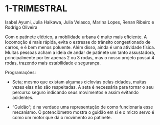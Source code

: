 # 1-TRIMESTRAL
Isabel Ayumi, Julia Haikawa, Julia Velasco, Marina Lopes, Renan Ribeiro e Rodrigo Oliveira

Com o patinete elétrico, a mobilidade urbana é muito mais eficiente. A locomoção é mais rápida, evita o estresse do trânsito congestionado de carros, e é bem menos poluente. Além disso, ainda é uma atividade física.
Muitas pessoas acham a ideia de andar de patinete um tanto assustadora, principalmente por ter apenas 2 ou 3 rodas, mas o nosso projeto possui 4 rodas, trazendo mais estabilidade e segurança. 

Programações:

- Seta; mesmo que existam algumas ciclovias pelas cidades, muitas vezes elas não são respeitadas. A seta é necessária para tornar o seu percurso seguro indicando seus movimentos e assim evitando acidentes. 
 
- “Guidão”; é na verdade uma representação de como funcionaria esse mecanismo. O potenciômetro mostra o guidão em si e o micro servo é como um motor que dá o movimento ao patinete.

